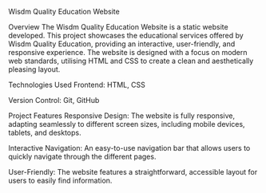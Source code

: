 Wisdm Quality Education Website

Overview
The Wisdm Quality Education Website is a static website developed. This project showcases the educational services offered by Wisdm Quality Education, providing an interactive, user-friendly, and responsive experience. The website is designed with a focus on modern web standards, utilising HTML and CSS to create a clean and aesthetically pleasing layout.

Technologies Used
Frontend: HTML, CSS

Version Control: Git, GitHub

Project Features
Responsive Design: The website is fully responsive, adapting seamlessly to different screen sizes, including mobile devices, tablets, and desktops.

Interactive Navigation: An easy-to-use navigation bar that allows users to quickly navigate through the different pages.

User-Friendly: The website features a straightforward, accessible layout for users to easily find information.
